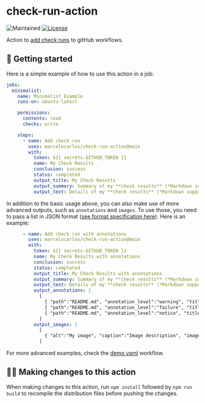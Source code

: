 # check-run-action

![Maintained](https://badgen.net/badge/Maintained/yes/green)
[![License](https://img.shields.io/badge/License-Apache_2.0-blue.svg)](./LICENSE)

Action to [add check runs](https://docs.github.com/en/rest/checks/runs?apiVersion=2022-11-28#create-a-check-run) to gitHub workflows.

## 🚀 Getting started

Here is a simple example of how to use this action in a job:

```yaml
jobs:
  minimalist:
    name: Minimalist Example
    runs-on: ubuntu-latest

    permissions:
      contents: read
      checks: write

    steps:
      - name: Add check run
        uses: marcelocarlos/check-run-action@main
        with:
          token: ${{ secrets.GITHUB_TOKEN }}
          name: My Check Results
          conclusion: success
          status: completed
          output_title: My Check Results
          output_summary: Summary of my **check results** (*Markdown supported*)
          output_text: Details of my **check results** (*Markdown supported*)
```

In addition to the basic usage above, you can also make use of more advanced outputs, such as `annotations` and `images`. To use those, you need to pass a list in JSON format ([see format specification here](https://docs.github.com/en/rest/checks/runs?apiVersion=2022-11-28#create-a-check-run)). Here is an example:

```yaml
      - name: Add check run with annotations
        uses: marcelocarlos/check-run-action@main
        with:
          token: ${{ secrets.GITHUB_TOKEN }}
          name: My Check Results with annotations
          conclusion: success
          status: completed
          output_title: My Check Results with annotations
          output_summary: Summary of my **check results** (*Markdown supported*)
          output_text: Details of my **check results** (*Markdown supported*)
          output_annotations: |
            [
              { "path":"README.md", "annotation_level":"warning", "title":"Title of my warning check", "message":"Message abc.", "start_line":1,"end_line":2 },
              { "path":"README.md", "annotation_level":"failure", "title":"Title of failure check", "message":"Message xyz.", "start_line":3,"end_line":5 },
              { "path":"README.md", "annotation_level":"notice", "title":"Title of notice check", "message":"Message notice test.", "start_line":16,"end_line":18, "raw_details":"Raw notice details here" }
            ]
          output_images: |
            [
              { "alt":"My image", "caption":"Image description", "image_url": "https://fastly.picsum.photos/id/43/200/200.jpg?hmac=gMoEYpdjrHoRnKoyIdtTknuqyCQDTC8exwLaKHpMv6E" }
            ]
```

For more advanced examples, check the [demo.yaml](./.github/workflows/demo.yaml) workflow.

## 🧑‍💻 Making changes to this action

When making changes to this action, run `npm install` followed by `npm run build` to recompile the distribution files before pushing the changes.
